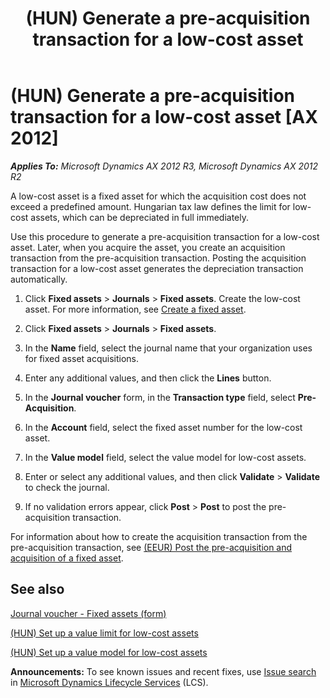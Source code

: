 ﻿---
title: (HUN) Generate a pre-acquisition transaction for a low-cost asset
TOCTitle: (HUN) Generate a pre-acquisition transaction for a low-cost asset
ms:assetid: d4018c1d-7f22-4aef-ae71-d6b9d764c046
ms:mtpsurl: https://technet.microsoft.com/en-us/library/JJ733164(v=AX.60)
ms:contentKeyID: 49685132
ms.date: 04/18/2014
mtps_version: v=AX.60
---

# (HUN) Generate a pre-acquisition transaction for a low-cost asset [AX 2012]


_**Applies To:** Microsoft Dynamics AX 2012 R3, Microsoft Dynamics AX 2012 R2_

A low-cost asset is a fixed asset for which the acquisition cost does not exceed a predefined amount. Hungarian tax law defines the limit for low-cost assets, which can be depreciated in full immediately.

Use this procedure to generate a pre-acquisition transaction for a low-cost asset. Later, when you acquire the asset, you create an acquisition transaction from the pre-acquisition transaction. Posting the acquisition transaction for a low-cost asset generates the depreciation transaction automatically.

1.  Click **Fixed assets** \> **Journals** \> **Fixed assets**. Create the low-cost asset. For more information, see [Create a fixed asset](create-a-fixed-asset.md).

2.  Click **Fixed assets** \> **Journals** \> **Fixed assets**.

3.  In the **Name** field, select the journal name that your organization uses for fixed asset acquisitions.

4.  Enter any additional values, and then click the **Lines** button.

5.  In the **Journal voucher** form, in the **Transaction type** field, select **Pre-Acquisition**.

6.  In the **Account** field, select the fixed asset number for the low-cost asset.

7.  In the **Value model** field, select the value model for low-cost assets.

8.  Enter or select any additional values, and then click **Validate** \> **Validate** to check the journal.

9.  If no validation errors appear, click **Post** \> **Post** to post the pre-acquisition transaction.

For information about how to create the acquisition transaction from the pre-acquisition transaction, see [(EEUR) Post the pre-acquisition and acquisition of a fixed asset](eeur-post-the-pre-acquisition-and-acquisition-of-a-fixed-asset.md).

## See also

[Journal voucher - Fixed assets (form)](https://technet.microsoft.com/en-us/library/aa620564\(v=ax.60\))

[(HUN) Set up a value limit for low-cost assets](hun-set-up-a-value-limit-for-low-cost-assets.md)

[(HUN) Set up a value model for low-cost assets](hun-set-up-a-value-model-for-low-cost-assets.md)

  
**Announcements:** To see known issues and recent fixes, use [Issue search](http://go.microsoft.com/fwlink/?linkid=389258) in [Microsoft Dynamics Lifecycle Services](http://go.microsoft.com/fwlink/?linkid=306505) (LCS).

